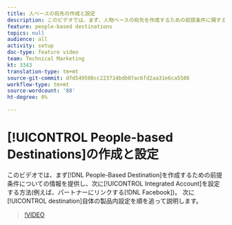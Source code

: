 ```yaml
---
title: 人ベースの宛先の作成と設定
description: このビデオでは、まず、人物ベースの宛先を作成するための前提条件に関する情報を提供し、次に、統合アカウントを設定する方法（パートナー、Facebookなどへのリンク）も示します。 その後、リンク先自体の製品内設定に関する手順を説明します。
feature: people-based destinations
topics: null
audience: all
activity: setup
doc-type: feature video
team: Technical Marketing
kt: 3343
translation-type: tm+mt
source-git-commit: dfd549508cc223714bdb07ac6fd2aa31e6ca5586
workflow-type: tm+mt
source-wordcount: '88'
ht-degree: 0%

---
```



# [!UICONTROL People-based Destinations]の作成と設定

このビデオでは、まず[!DNL People-Based Destination]を作成するための前提条件についての情報を提供し、次に[!UICONTROL Integrated Account]を設定する方法(例えば、パートナーにリンクする[!DNL Facebook])。 次に[!UICONTROL destination]自体の製品内設定を順を追って説明します。

>[!VIDEO](https://video.tv.adobe.com/v/28955/?quality=12)
